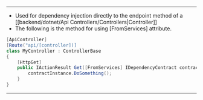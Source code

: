 
---
- Used for dependency injection directly to the endpoint method of a [[backend/dotnet/Api Controllers/Controllers|Controller]]
- The following is the method for using [FromServices] attribute.
```cs
[ApiController]
[Route("api/[controller])]
class MyController : ControllerBase 
{
	[HttpGet]
	public IActionResult Get([FromServices] IDependencyContract contractInstance) {
		contractInstance.DoSomething();
	}
}
```
---